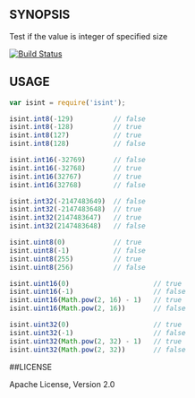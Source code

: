 ## SYNOPSIS

Test if the value is integer of specified size

[![Build Status](https://travis-ci.org/iefserge/isint.svg?branch=master)](https://travis-ci.org/iefserge/isint)

## USAGE

```js
var isint = require('isint');

isint.int8(-129)          // false
isint.int8(-128)          // true
isint.int8(127)           // true
isint.int8(128)           // false

isint.int16(-32769)       // false
isint.int16(-32768)       // true
isint.int16(32767)        // true
isint.int16(32768)        // false

isint.int32(-2147483649)  // false
isint.int32(-2147483648)  // true
isint.int32(2147483647)   // true
isint.int32(2147483648)   // false

isint.uint8(0)            // true
isint.uint8(-1)           // false
isint.uint8(255)          // true
isint.uint8(256)          // false

isint.uint16(0)                     // true
isint.uint16(-1)                    // false
isint.uint16(Math.pow(2, 16) - 1)   // true
isint.uint16(Math.pow(2, 16))       // false

isint.uint32(0)                     // true
isint.uint32(-1)                    // false
isint.uint32(Math.pow(2, 32) - 1)   // true
isint.uint32(Math.pow(2, 32))       // false
```

##LICENSE

Apache License, Version 2.0
